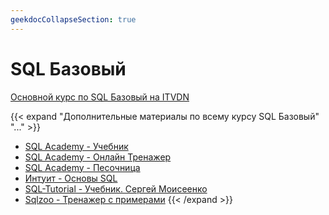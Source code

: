 ```yaml
---
geekdocCollapseSection: true
---
```


# SQL Базовый

[Основной курс по SQL Базовый на ITVDN](https://itvdn.com/ru/video/sql-essential)

[Дополнительные материалы по всему курсу SQL Базовый]:----------------------------------------------------------

{{< expand "Дополнительные материалы по всему курсу SQL Базовый" "..." >}}

  - [SQL Academy - Учебник](https://sql-academy.org/ru/guide)
  - [SQL Academy - Онлайн Тренажер](https://sql-academy.org/ru/trainer?sort=byId)
  - [SQL Academy - Песочница](https://sql-academy.org/ru/sandbox)
  - [Интуит - Основы SQL](https://intuit.ru/studies/courses/5/5/info)
  - [SQL-Tutorial - Учебник. Сергей Моисеенко](http://sql-tutorial.ru/sqlbook/ru)
  - [Sqlzoo - Тренажер c  примерами](https://sqlzoo.net/wiki/SQL_Tutorial)
    {{< /expand >}}